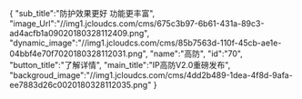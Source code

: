 {
	"sub_title":"防护效果更好 功能更丰富",
	"image_Url":"//img1.jcloudcs.com/cms/675c3b97-6b61-431a-89c3-ad4acfb1a09020180328112409.png",
	"dynamic_image":"//img1.jcloudcs.com/cms/85b7563d-110f-45cb-ae1e-04bbf4e70f7020180328112031.png",
	"name":"高防",
	"id":"70",
	"button_title":"了解详情",
	"main_title":"IP高防V2.0重磅发布",
	"backgroud_image":"//img1.jcloudcs.com/cms/4dd2b489-1dea-4f8d-9afa-ee7883d26c0020180328112035.png"
}